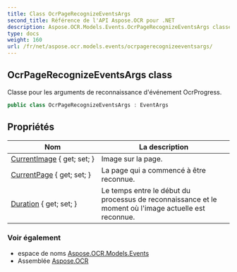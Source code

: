 ```yaml
---
title: Class OcrPageRecognizeEventsArgs
second_title: Référence de l'API Aspose.OCR pour .NET
description: Aspose.OCR.Models.Events.OcrPageRecognizeEventsArgs classe. Classe pour les arguments de reconnaissance dévénement OcrProgress.
type: docs
weight: 160
url: /fr/net/aspose.ocr.models.events/ocrpagerecognizeeventsargs/
---
```

## OcrPageRecognizeEventsArgs class

Classe pour les arguments de reconnaissance d'événement OcrProgress.

```csharp
public class OcrPageRecognizeEventsArgs : EventArgs
```

## Propriétés

| Nom | La description |
| --- | --- |
| [CurrentImage](../../aspose.ocr.models.events/ocrpagerecognizeeventsargs/currentimage/) { get; set; } | Image sur la page. |
| [CurrentPage](../../aspose.ocr.models.events/ocrpagerecognizeeventsargs/currentpage/) { get; set; } | La page qui a commencé à être reconnue. |
| [Duration](../../aspose.ocr.models.events/ocrpagerecognizeeventsargs/duration/) { get; set; } | Le temps entre le début du processus de reconnaissance et le moment où l'image actuelle est reconnue. |

### Voir également

* espace de noms [Aspose.OCR.Models.Events](../../aspose.ocr.models.events/)
* Assemblée [Aspose.OCR](../../)


